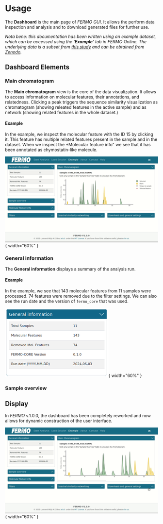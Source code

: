 # Usage

The **Dashboard** is the main page of *FERMO GUI*. 
It allows the perform data inspection and analysis and to download generated files for further use.

*Nota bene: this documentation has been written using an example dataset, which can be accessed using the '**Example**' tab in *FERMO Online*. 
The underlying data is a subset from [this study](https://doi.org/10.1021/acs.jnatprod.0c00807) and can be obtained from [Zenodo](https://doi.org/10.5281/zenodo.11961094).*


## Dashboard Elements

### Main chromatogram

The **Main chromatogram** view is the core of the data visualization. 
It allows to access information on molecular features, their annotations, and relatedness.
Clicking a peak triggers the sequence similarity visualization as chromatogram (showing releated features in the active sample) and as network (showing related features in the whole dataset.)

#### Example

In the example, we inspect the molecular feature with the ID 15 by clicking it. 
This feature has multiple related features present in the sample and in the dataset.
When we inspect the *Molecular feature info" we see that it has been annotated as chymostatin-like molecule.

![full_run](../assets/images/screenshots/gui.dashboard.main_chrom.gif){ width="60%" }

### General information

The **General information** displays a summary of the analysis run.

#### Example

In the example, we see that 143 molecular features from 11 samples were processed.
74 features were removed due to the filter settings. We can also see the run date and the version of `fermo_core` that was used.

![general info](../assets/images/screenshots/gui.dashboard.general_info.png){ width="60%" }


### Sample overview



## Display

In *FERMO* v.1.0.0, the dashboard has been completely reworked and now allows for dynamic construction of the user interface.

![full_run](../assets/images/screenshots/gui.dashboard.drag.gif){ width="60%" }
